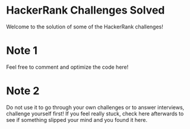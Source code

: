 # HackerRank Challenges Solved

Welcome to the solution of some of the HackerRank challenges!

# Note 1

Feel free to comment and optimize the code here!

# Note 2

Do not use it to go through your own challenges or to answer interviews, challenge yourself first! If you feel really stuck, check here afterwards to see if something slipped your mind and you found it here.
